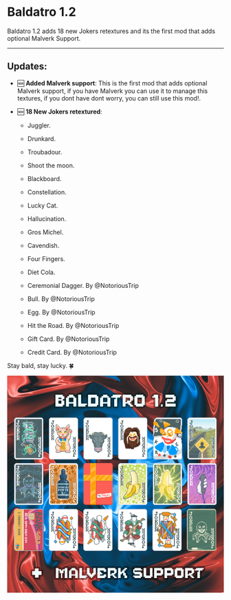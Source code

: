 
# Baldatro 1.2

Baldatro 1.2 adds 18 new Jokers retextures and its the first mod that adds optional Malverk Support.

  

---

  

## Updates:

- 🆕 **Added Malverk support**: This is the first mod that adds optional Malverk support, if you have Malverk you can use it to manage this textures, if you dont have dont worry, you can still use this mod!.


- 🆕 **18 New Jokers retextured**:

  - Juggler.

  - Drunkard.

  - Troubadour.

  - Shoot the moon.

  - Blackboard.

  - Constellation.

  - Lucky Cat.

  - Hallucination.

  - Gros Michel.

  - Cavendish.

  - Four Fingers.

  - Diet Cola.

  - Ceremonial Dagger. By @NotoriousTrip

  - Bull. By @NotoriousTrip

  - Egg. By @NotoriousTrip

  - Hit the Road. By @NotoriousTrip

  - Gift Card. By @NotoriousTrip

  - Credit Card. By @NotoriousTrip

Stay bald, stay lucky. 🍀

![Update](https://raw.githubusercontent.com/SirMaiquis/Balatro-Baldatro/refs/heads/main/images/baldatro-update-1.2.png)

